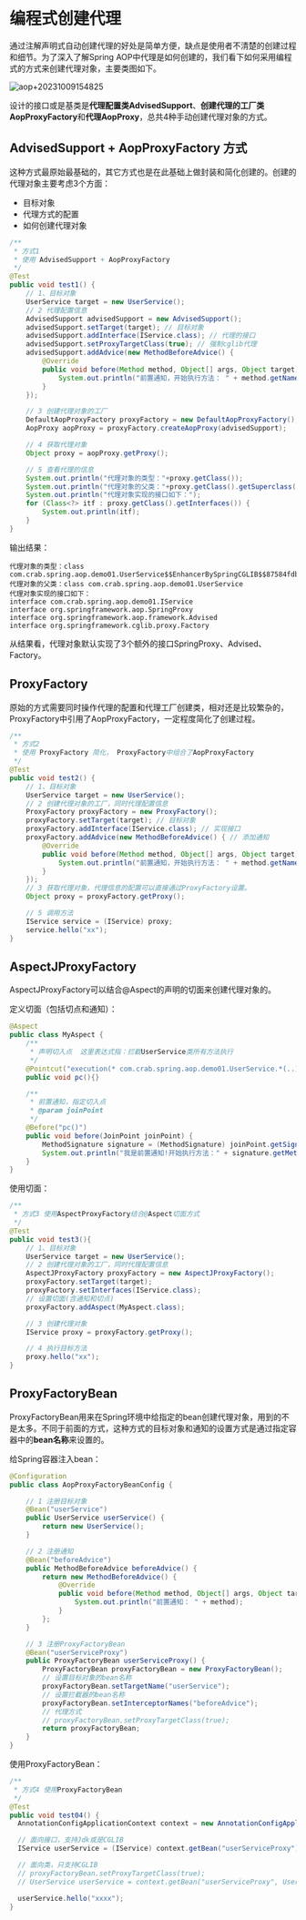 # 编程式创建代理

通过注解声明式自动创建代理的好处是简单方便，缺点是使用者不清楚的创建过程和细节。为了深入了解Spring AOP中代理是如何创建的，我们看下如何采用编程式的方式来创建代理对象，主要类图如下。

![aop+20231009154825](https://raw.githubusercontent.com/loli0con/picgo/master/images/aop%2B20231009154825.png%2B2023-10-09-15-48-26)

设计的接口或是基类是**代理配置类AdvisedSupport**、**创建代理的工厂类AopProxyFactory**和**代理AopProxy**，总共4种手动创建代理对象的方式。

## AdvisedSupport + AopProxyFactory 方式
这种方式最原始最基础的，其它方式也是在此基础上做封装和简化创建的。创建的代理对象主要考虑3个方面：
* 目标对象
* 代理方式的配置
* 如何创建代理对象

```Java
/**
 * 方式1
 * 使用 AdvisedSupport + AopProxyFactory
 */
@Test
public void test1() {
    // 1、目标对象
    UserService target = new UserService();
    // 2 代理配置信息
    AdvisedSupport advisedSupport = new AdvisedSupport();
    advisedSupport.setTarget(target); // 目标对象
    advisedSupport.addInterface(IService.class); // 代理的接口
    advisedSupport.setProxyTargetClass(true); // 强制cglib代理
    advisedSupport.addAdvice(new MethodBeforeAdvice() {
        @Override
        public void before(Method method, Object[] args, Object target) throws Throwable {
            System.out.println("前置通知，开始执行方法： " + method.getName());
        }
    });

    // 3 创建代理对象的工厂
    DefaultAopProxyFactory proxyFactory = new DefaultAopProxyFactory();
    AopProxy aopProxy = proxyFactory.createAopProxy(advisedSupport);

    // 4 获取代理对象
    Object proxy = aopProxy.getProxy();

    // 5 查看代理的信息
    System.out.println("代理对象的类型："+proxy.getClass());
    System.out.println("代理对象的父类："+proxy.getClass().getSuperclass());
    System.out.println("代理对象实现的接口如下：");
    for (Class<?> itf : proxy.getClass().getInterfaces()) {
        System.out.println(itf);
    }
}
```
输出结果：
```
代理对象的类型：class com.crab.spring.aop.demo01.UserService$$EnhancerBySpringCGLIB$$87584fdb
代理对象的父类：class com.crab.spring.aop.demo01.UserService
代理对象实现的接口如下：
interface com.crab.spring.aop.demo01.IService
interface org.springframework.aop.SpringProxy
interface org.springframework.aop.framework.Advised
interface org.springframework.cglib.proxy.Factory
```
从结果看，代理对象默认实现了3个额外的接口SpringProxy、Advised、Factory。

## ProxyFactory
原始的方式需要同时操作代理的配置和代理工厂创建类，相对还是比较繁杂的，ProxyFactory中引用了AopProxyFactory，一定程度简化了创建过程。

```Java
/**
 * 方式2
 * 使用 ProxyFactory 简化， ProxyFactory中组合了AopProxyFactory
 */
@Test
public void test2() {
    // 1、目标对象
    UserService target = new UserService();
    // 2 创建代理对象的工厂，同时代理配置信息
    ProxyFactory proxyFactory = new ProxyFactory();
    proxyFactory.setTarget(target); // 目标对象
    proxyFactory.addInterface(IService.class); // 实现接口
    proxyFactory.addAdvice(new MethodBeforeAdvice() { // 添加通知
        @Override
        public void before(Method method, Object[] args, Object target) throws Throwable {
            System.out.println("前置通知，开始执行方法： " + method.getName());
        }
    });
    // 3 获取代理对象，代理信息的配置可以直接通过ProxyFactory设置。
    Object proxy = proxyFactory.getProxy();

    // 5 调用方法
    IService service = (IService) proxy;
    service.hello("xx");
}
```

## AspectJProxyFactory
AspectJProxyFactory可以结合@Aspect的声明的切面来创建代理对象的。

定义切面（包括切点和通知）：
```Java
@Aspect
public class MyAspect {
    /**
     * 声明切入点  这里表达式指：拦截UserService类所有方法执行
     */
    @Pointcut("execution(* com.crab.spring.aop.demo01.UserService.*(..))")
    public void pc(){}

    /**
     * 前置通知，指定切入点
     * @param joinPoint
     */
    @Before("pc()")
    public void before(JoinPoint joinPoint) {
        MethodSignature signature = (MethodSignature) joinPoint.getSignature();
        System.out.println("我是前置通知!开始执行方法：" + signature.getMethod().getName());
    }
}
```

使用切面：
```Java
/**
 * 方式3 使用AspectProxyFactory结合@Aspect切面方式
 */
@Test
public void test3(){
    // 1、目标对象
    UserService target = new UserService();
    // 2 创建代理对象的工厂，同时代理配置信息
    AspectJProxyFactory proxyFactory = new AspectJProxyFactory();
    proxyFactory.setTarget(target);
    proxyFactory.setInterfaces(IService.class);
    // 设置切面(含通知和切点)
    proxyFactory.addAspect(MyAspect.class);

    // 3 创建代理对象
    IService proxy = proxyFactory.getProxy();

    // 4 执行目标方法
    proxy.hello("xx");
}
```

## ProxyFactoryBean
ProxyFactoryBean用来在Spring环境中给指定的bean创建代理对象，用到的不是太多。不同于前面的方式，这种方式的目标对象和通知的设置方式是通过指定容器中的**bean名称**来设置的。

给Spring容器注入bean：
```Java
@Configuration
public class AopProxyFactoryBeanConfig {

    // 1 注册目标对象
    @Bean("userService")
    public UserService userService() {
        return new UserService();
    }

    // 2 注册通知
    @Bean("beforeAdvice")
    public MethodBeforeAdvice beforeAdvice() {
        return new MethodBeforeAdvice() {
            @Override
            public void before(Method method, Object[] args, Object target) throws Throwable {
                System.out.println("前置通知： " + method);
            }
        };
    }

    // 3 注册ProxyFactoryBean
    @Bean("userServiceProxy")
    public ProxyFactoryBean userServiceProxy() {
        ProxyFactoryBean proxyFactoryBean = new ProxyFactoryBean();
        // 设置目标对象的bean名称
        proxyFactoryBean.setTargetName("userService");
        // 设置拦截器的bean名称
        proxyFactoryBean.setInterceptorNames("beforeAdvice");
        // 代理方式
        // proxyFactoryBean.setProxyTargetClass(true);
        return proxyFactoryBean;
    }
}
```

使用ProxyFactoryBean：
```Java
/**
 * 方式4 使用ProxyFactoryBean
 */
@Test
public void test04() {
  AnnotationConfigApplicationContext context = new AnnotationConfigApplicationContext(AopProxyFactoryBeanConfig.class);

  // 面向接口，支持Jdk或是CGLIB
  IService userService = (IService) context.getBean("userServiceProxy");

  // 面向类，只支持CGLIB
  // proxyFactoryBean.setProxyTargetClass(true);
  // UserService userService = context.getBean("userServiceProxy", UserService.class);

  userService.hello("xxxx");
}
```